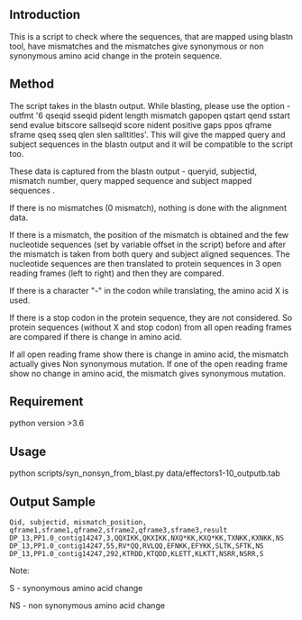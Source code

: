 ## Introduction

This is a script to check where the sequences, that are mapped using blastn tool, have mismatches and the mismatches give synonymous or non synonymous amino acid change in the protein sequence. 

## Method

The script takes in the blastn output. While blasting, please use the option -outfmt '6 qseqid sseqid pident length mismatch gapopen qstart qend sstart send evalue bitscore sallseqid score nident positive gaps ppos qframe sframe qseq sseq qlen slen salltitles'. This will give the mapped query and subject sequences in the blastn output and it will be compatible to the script too.

These data is captured from the blastn output -  queryid, subjectid, mismatch number,  query mapped sequence and subject mapped sequences .

If there is no mismatches (0 mismatch), nothing is done with the alignment data. 

If there is a mismatch, the position of the mismatch is obtained and the few nucleotide sequences (set by variable offset in the script) before and after the mismatch is taken from both query and subject aligned sequences. The nucleotide sequences are then translated to protein sequences in 3 open reading frames (left to right) and then they are compared.

If there is a character "-" in the codon while translating, the amino acid X is used.

If there is a stop codon in the protein sequence, they are not considered. So protein sequences (without X and stop codon) from all open reading frames are compared if there is change in amino acid.

If all open reading frame show there is change in amino acid, the mismatch actually gives Non synonymous mutation. If one of the open reading frame show no change in amino acid, the mismatch gives synonymous mutation.

## Requirement

python version >3.6

## Usage

python scripts/syn_nonsyn_from_blast.py data/effectors1-10_outputb.tab

## Output Sample
```
Qid, subjectid, mismatch_position, qframe1,sframe1,qframe2,sframe2,qframe3,sframe3,result
DP_13,PP1.0_contig14247,3,QQXIKK,QKXIKK,NXQ*KK,KXQ*KK,TXNKK,KXNKK,NS
DP_13,PP1.0_contig14247,55,RV*QQ,RVLQQ,EFNKK,EFYKK,SLTK,SFTK,NS
DP_13,PP1.0_contig14247,292,KTRDD,KTQDD,KLETT,KLKTT,NSRR,NSRR,S
```

Note:

S - synonymous amino acid change

NS - non synonymous amino acid change
